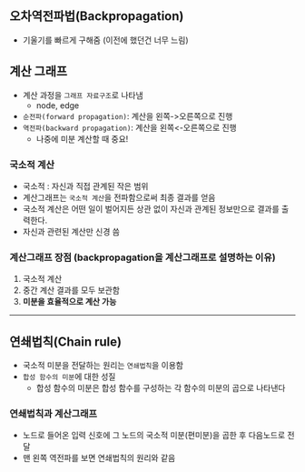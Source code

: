 ## 오차역전파법(Backpropagation)
- 기울기를 빠르게 구해줌 (이전에 했던건 너무 느림)

## 계산 그래프
- 계산 과정을 `그래프 자료구조`로 나타냄
	+ node, edge
- `순전파(forward propagation)`: 계산을 왼쪽->오른쪽으로 진행
- `역전파(backward propagation)`: 계산을 왼쪽<-오른쪽으로 진행
	+ 나중에 미분 계산할 때 중요!

### 국소적 계산
- 국소적 : 자신과 직접 관계된 작은 범위
- 계산그래프는 `국소적 계산`을 전파함으로써 최종 결과를 얻음
- 국소적 계산은 어떤 일이 벌어지든 상관 없이 자신과 관계된 정보만으로 결과를 출력한다.
- 자신과 관련된 계산만 신경 씀 

### 계산그래프 장점 (backpropagation을 계산그래프로 설명하는 이유)
1. 국소적 계산
2. 중간 계산 결과를 모두 보관함
3. **미분을 효율적으로 계산 가능**

***

## 연쇄법칙(Chain rule)
- 국소적 미분을 전달하는 원리는 `연쇄법칙`을 이용함
- `합성 함수의 미분`에 대한 성질
	- 합성 함수의 미분은 합성 함수를 구성하는 각 함수의 미분의 곱으로 나타낸다

### 연쇄법칙과 계산그래프
- 노드로 들어온 입력 신호에 그 노드의 국소적 미분(편미분)을 곱한 후 다음노드로 전달
- 맨 왼쪽 역전파를 보면 연쇄법칙의 원리와 같음